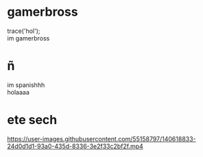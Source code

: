 # gamerbross

trace('hol');<br>
im gamerbross

# ñ

im spanishhh<br>
holaaaa

# ete sech
https://user-images.githubusercontent.com/55158797/140618833-24d0d1d1-93a0-435d-8336-3e2f33c2bf2f.mp4
